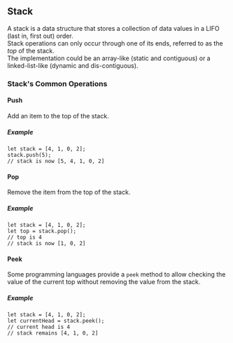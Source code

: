 ## Stack
A stack is a data structure that stores a collection of data values in a LIFO (last in, first out) order.\
Stack operations can only occur through one of its ends, referred to as the _top_ of the stack.\
The implementation could be an array-like (static and contiguous) or a linked-list-like (dynamic and dis-contiguous).
### Stack's Common Operations
#### Push
Add an item to the top of the stack.
##### Example
```
let stack = [4, 1, 0, 2];
stack.push(5);
// stack is now [5, 4, 1, 0, 2]
```
#### Pop
Remove the item from the top of the stack.
##### Example
```
let stack = [4, 1, 0, 2];
let top = stack.pop();
// top is 4
// stack is now [1, 0, 2]
```
#### Peek
Some programming languages provide a `peek` method to allow checking the value of the current top without removing the value from the stack.
##### Example
```
let stack = [4, 1, 0, 2];
let currentHead = stack.peek();
// current head is 4
// stack remains [4, 1, 0, 2]
```